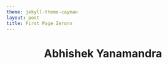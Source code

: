 ```yaml
---
theme: jekyll-theme-cayman
layout: post
title: First Page Zeronn
---
```

<html>
<head>
    <meta charset="utf-8">
    <title>{{page.title}}</title>
</head>
<body>
    <h1 align="center"><b>Abhishek Yanamandra</b></h1>
</body>
</html>
